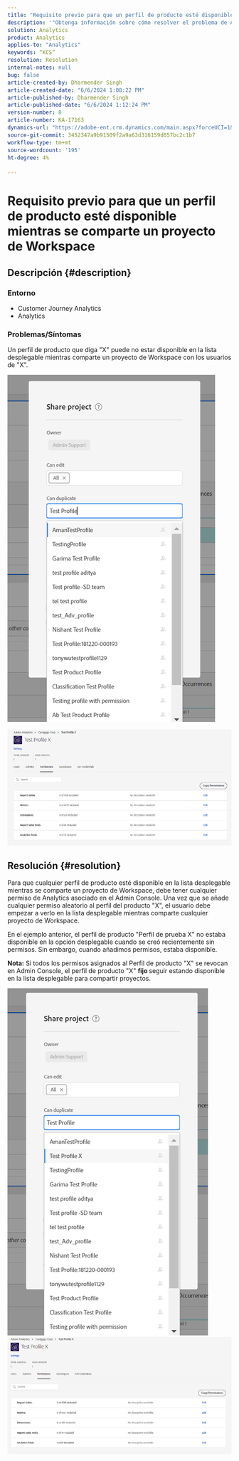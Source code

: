 ```yaml
---
title: "Requisito previo para que un perfil de producto esté disponible mientras se comparte un proyecto de Workspace"
description: '"Obtenga información sobre cómo resolver el problema de Analytics en el que un perfil de producto puede no estar disponible en la lista desplegable mientras se comparte un proyecto de Workspace".'
solution: Analytics
product: Analytics
applies-to: "Analytics"
keywords: “KCS”
resolution: Resolution
internal-notes: null
bug: false
article-created-by: Dharmender Singh
article-created-date: "6/6/2024 1:08:22 PM"
article-published-by: Dharmender Singh
article-published-date: "6/6/2024 1:12:24 PM"
version-number: 8
article-number: KA-17163
dynamics-url: "https://adobe-ent.crm.dynamics.com/main.aspx?forceUCI=1&pagetype=entityrecord&etn=knowledgearticle&id=580512d7-0524-ef11-840a-6045bd08369f"
source-git-commit: 3452347a9b91509f2a9a63d316159d057bc2c1b7
workflow-type: tm+mt
source-wordcount: '195'
ht-degree: 4%

---
```


# Requisito previo para que un perfil de producto esté disponible mientras se comparte un proyecto de Workspace

## Descripción {#description}


### <b>Entorno</b>

- Customer Journey Analytics
- Analytics




### <b>Problemas/Síntomas</b>

Un perfil de producto que diga &quot;X&quot; puede no estar disponible en la lista desplegable mientras comparte un proyecto de Workspace con los usuarios de &quot;X&quot;.



![](assets/___820512d7-0524-ef11-840a-6045bd08369f___.png)

![](assets/___8a0512d7-0524-ef11-840a-6045bd08369f___.png)


## Resolución {#resolution}


Para que cualquier perfil de producto esté disponible en la lista desplegable mientras se comparte un proyecto de Workspace, debe tener cualquier permiso de Analytics asociado en el Admin Console. Una vez que se añade cualquier permiso aleatorio al perfil del producto &quot;X&quot;, el usuario debe empezar a verlo en la lista desplegable mientras comparte cualquier proyecto de Workspace.

En el ejemplo anterior, el perfil de producto &quot;Perfil de prueba X&quot; no estaba disponible en la opción desplegable cuando se creó recientemente sin permisos. Sin embargo, cuando añadimos permisos, estaba disponible.

<b>Nota:</b> Si todos los permisos asignados al Perfil de producto &quot;X&quot; se revocan en Admin Console, el perfil de producto &quot;X&quot; <b>fijo </b>seguir estando disponible en la lista desplegable para compartir proyectos.

![](assets/30693c56-ceef-eb11-bacb-0022480a5901.png)     ![](assets/c4b23919-ceef-eb11-bacb-0022480a5901.png)
